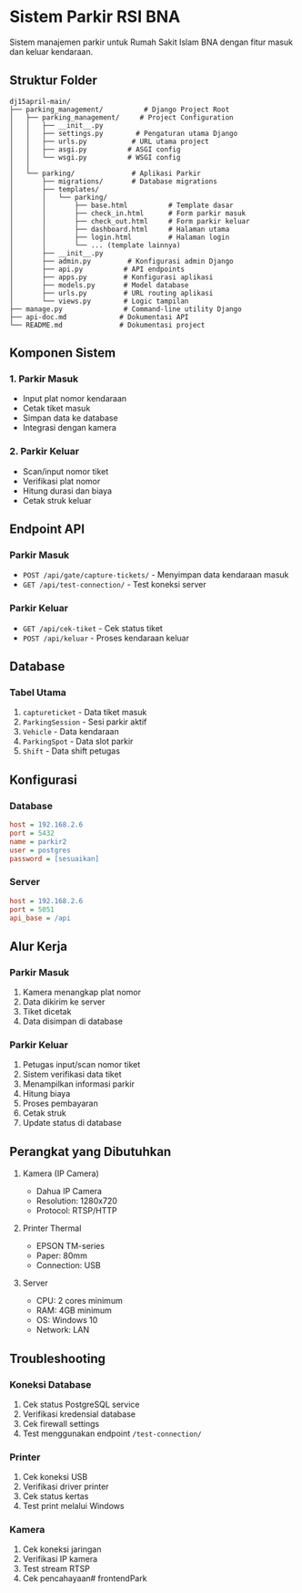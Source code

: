 # Sistem Parkir RSI BNA

Sistem manajemen parkir untuk Rumah Sakit Islam BNA dengan fitur masuk dan keluar kendaraan.

## Struktur Folder

```
dj15april-main/
├── parking_management/          # Django Project Root
│   ├── parking_management/     # Project Configuration
│   │   ├── __init__.py
│   │   ├── settings.py        # Pengaturan utama Django
│   │   ├── urls.py           # URL utama project
│   │   ├── asgi.py          # ASGI config
│   │   └── wsgi.py          # WSGI config
│   │
│   └── parking/              # Aplikasi Parkir
│       ├── migrations/       # Database migrations
│       ├── templates/
│       │   └── parking/
│       │       ├── base.html          # Template dasar
│       │       ├── check_in.html      # Form parkir masuk
│       │       ├── check_out.html     # Form parkir keluar
│       │       ├── dashboard.html     # Halaman utama
│       │       ├── login.html         # Halaman login
│       │       └── ... (template lainnya)
│       ├── __init__.py
│       ├── admin.py         # Konfigurasi admin Django
│       ├── api.py          # API endpoints
│       ├── apps.py         # Konfigurasi aplikasi
│       ├── models.py       # Model database
│       ├── urls.py         # URL routing aplikasi
│       └── views.py        # Logic tampilan
├── manage.py               # Command-line utility Django
├── api-doc.md             # Dokumentasi API
└── README.md              # Dokumentasi project
```

## Komponen Sistem

### 1. Parkir Masuk
- Input plat nomor kendaraan
- Cetak tiket masuk
- Simpan data ke database
- Integrasi dengan kamera

### 2. Parkir Keluar
- Scan/input nomor tiket
- Verifikasi plat nomor
- Hitung durasi dan biaya
- Cetak struk keluar

## Endpoint API

### Parkir Masuk
- `POST /api/gate/capture-tickets/` - Menyimpan data kendaraan masuk
- `GET /api/test-connection/` - Test koneksi server

### Parkir Keluar
- `GET /api/cek-tiket` - Cek status tiket
- `POST /api/keluar` - Proses kendaraan keluar

## Database

### Tabel Utama
1. `captureticket` - Data tiket masuk
2. `ParkingSession` - Sesi parkir aktif
3. `Vehicle` - Data kendaraan
4. `ParkingSpot` - Data slot parkir
5. `Shift` - Data shift petugas

## Konfigurasi

### Database
```ini
host = 192.168.2.6
port = 5432
name = parkir2
user = postgres
password = [sesuaikan]
```

### Server
```ini
host = 192.168.2.6
port = 5051
api_base = /api
```

## Alur Kerja

### Parkir Masuk
1. Kamera menangkap plat nomor
2. Data dikirim ke server
3. Tiket dicetak
4. Data disimpan di database

### Parkir Keluar
1. Petugas input/scan nomor tiket
2. Sistem verifikasi data tiket
3. Menampilkan informasi parkir
4. Hitung biaya
5. Proses pembayaran
6. Cetak struk
7. Update status di database

## Perangkat yang Dibutuhkan

1. Kamera (IP Camera)
   - Dahua IP Camera
   - Resolution: 1280x720
   - Protocol: RTSP/HTTP

2. Printer Thermal
   - EPSON TM-series
   - Paper: 80mm
   - Connection: USB

3. Server
   - CPU: 2 cores minimum
   - RAM: 4GB minimum
   - OS: Windows 10
   - Network: LAN

## Troubleshooting

### Koneksi Database
1. Cek status PostgreSQL service
2. Verifikasi kredensial database
3. Cek firewall settings
4. Test menggunakan endpoint `/test-connection/`

### Printer
1. Cek koneksi USB
2. Verifikasi driver printer
3. Cek status kertas
4. Test print melalui Windows

### Kamera
1. Cek koneksi jaringan
2. Verifikasi IP kamera
3. Test stream RTSP
4. Cek pencahayaan#   f r o n t e n d P a r k  
 